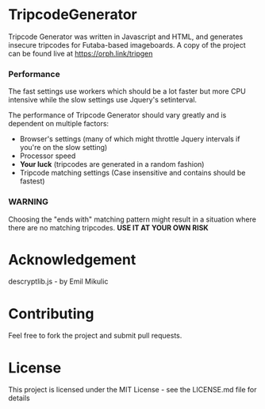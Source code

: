 
# TripcodeGenerator

Tripcode Generator was written in Javascript and HTML, and generates insecure tripcodes for Futaba-based imageboards. A copy of the project can be found live at [https://orph.link/tripgen
](https://orph.link/tripgen)

### Performance

The fast settings use workers which should be a lot faster but more CPU intensive while the slow settings use Jquery's setinterval.

The performance of Tripcode Generator should vary greatly and is dependent on multiple factors:
* Browser's settings (many of which might throttle Jquery intervals if you're on the slow setting)
* Processor speed
* **Your luck** (tripcodes are generated in a random fashion)
* Tripcode matching settings (Case insensitive and contains should be fastest)

### WARNING
Choosing the "ends with" matching pattern might result in a situation where there are no matching tripcodes. 
**USE IT AT YOUR OWN RISK** 

# Acknowledgement

descryptlib.js - by Emil Mikulic

# Contributing

Feel free to fork the project and submit pull requests.

# License

This project is licensed under the MIT License - see the LICENSE.md file for details